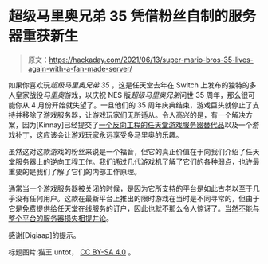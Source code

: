 # 超级马里奥兄弟 35 凭借粉丝自制的服务器重获新生

> 原文：<https://hackaday.com/2021/06/13/super-mario-bros-35-lives-again-with-a-fan-made-server/>

如果你喜欢玩*超级马里奥兄弟 35* ，这是任天堂去年在 Switch 上发布的独特的多人皇家战役*马里奥*游戏，以庆祝 NES 版*超级马里奥兄弟*问世 35 周年，那么很可能你从 4 月份开始就失望了。一旦他们的 35 周年庆典结束，游戏巨头就停止了支持并移除了游戏服务器，让游戏玩家们无所适从。令人高兴的是，有一个解决方案，因为[Kinnay]已经提交了[一个反向工程的任天堂游戏服务器替代品](https://github.com/kinnay/SMB35)以及一个游戏补丁，这应该会让游戏玩家永远享受多马里奥的乐趣。

虽然这对这款游戏的粉丝来说是一个福音，但它的真正价值在于向我们介绍了任天堂服务器上的逆向工程工作。我们通过几代游戏机了解了它们的各种弱点，也许最重要的是我们了解了它们的内部工作原理。

通常当一个游戏服务器被关闭的时候，是因为它所支持的平台是如此古老以至于几乎没有任何用户。这款在最新平台上推出的限时游戏在当时是不同寻常的，但由于它是免费提供给任天堂在线服务的订户，因此也就不那么令人惊讶了。[当然不能与整个平台的服务器损失相提并论](https://hackaday.com/2021/03/23/digital-playstation-3-purchases-may-only-live-as-long-as-your-pram-battery-without-sony-servers/)。

感谢[Digiaap]的提示。

标题图片:猫王 untot， [CC BY-SA 4.0](https://commons.wikimedia.org/wiki/File:NINTENDO_SWITCH_MAGNET.jpg) 。
